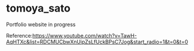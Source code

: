 # tomoya_sato

Portfolio website in progress

Reference:https://www.youtube.com/watch?v=TawH-AqHTXc&list=RDCMUCbwXnUipZsLfUckBPsC7Jog&start_radio=1&t=0&t=0
